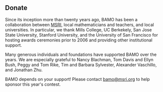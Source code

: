 <h2> Donate </h2>

Since its inception more than twenty years ago, BAMO has been a collaboration between [MSRI](https://www.msri.org/), local mathematicians and teachers, and local universities. In particular, we thank Mills College, UC Berkekely, San Jose State University, Stanford University, and the University of San Francisco for hosting awards ceremonies prior to 2006 and providing other institutional support.

Many generous individuals and foundations have supported BAMO over the years.  We are especially grateful to Nancy Blachman, Tom Davis and Ellyn Bush, Peggy and Tom Rike, Tim and Barbara Sylvester, Alexander Vaschillo, and  Jonathan Zhu.

BAMO depends on your support! Please contact <a href="mailto:bamo@msri.org">bamo@msri.org</a> to help sponsor this year's contest.

